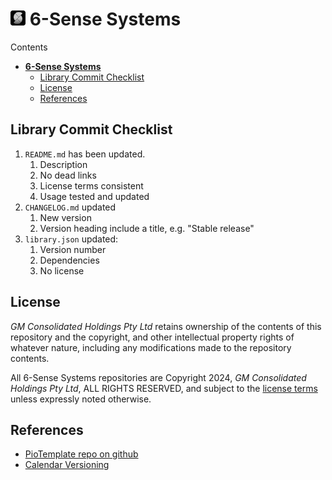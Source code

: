 # [![Github Repo](https://github.com/6SenseSystems/.github/blob/main/.img/LOGO_24.png)](https://github.com/6SenseSystems)  **6-Sense Systems**


Contents
- [  **6-Sense Systems**](#--6-sense-systems)
  - [Library Commit Checklist](#library-commit-checklist)
  - [License](#license)
  - [References](#references)

## Library Commit Checklist

  1. `README.md` has been updated.
     1. Description
     2. No dead links
     3. License terms consistent
     4. Usage tested and updated
  2. `CHANGELOG.md` updated
     1. New version 
     2. Version heading include a title, e.g. "Stable release"
  3. `library.json` updated:
     1. Version number
     2. Dependencies
     3. No license

## License

*GM Consolidated Holdings Pty Ltd* retains ownership of the contents of this repository and the copyright, and other intellectual property rights of whatever nature, including any modifications made to the repository contents.

All 6-Sense Systems repositories are Copyright 2024, *GM Consolidated Holdings Pty Ltd*, ALL RIGHTS RESERVED, and subject to the [license terms](https://github.com/6SenseSystems/.github/blob/main/profile/LICENSE.md) unless expressly noted otherwise.
 

## References
* [PioTemplate repo on github](https://github.com/6SenseSystems/PioTemplate)
* [Calendar Versioning](https://calver.org/)

